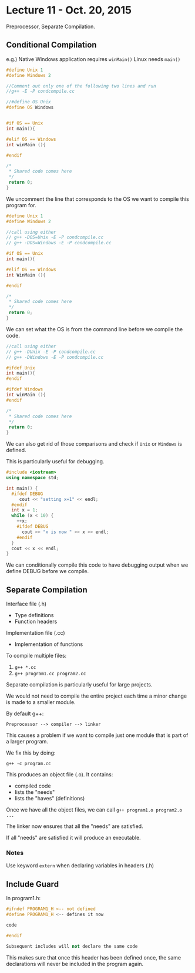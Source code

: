 # Lecture 11 - Oct. 20, 2015

Preprocessor, Separate Compilation.

## Conditional Compilation

e.g.)
Native Windows application requires `winMain()`
Linux needs `main()`

```cpp
#define Unix 1
#define Windows 2

//Comment out only one of the following two lines and run
//g++ -E -P condcompile.cc

//#define OS Unix 
#define OS Windows


#if OS == Unix
int main(){ 

#elif OS == Windows 
int winMain (){

#endif

/*
 * Shared code comes here
 */
 return 0;
}
```

We uncomment the line that corresponds to the OS we want to compile this program for.

```cpp
#define Unix 1
#define Windows 2

//call using either
// g++ -DOS=Unix -E -P condcompile.cc
// g++ -DOS=Windows -E -P condcompile.cc

#if OS == Unix
int main(){ 

#elif OS == Windows 
int WinMain (){

#endif

/*
 * Shared code comes here
 */
 return 0;
}
```

We can set what the OS is from the command line before we compile the code.

```cpp
//call using either
// g++ -DUnix -E -P condcompile.cc
// g++ -DWindows -E -P condcompile.cc

#ifdef Unix 
int main(){ 
#endif

#ifdef Windows 
int winMain (){
#endif

/*
 * Shared code comes here
 */
 return 0;
}
```

We can also get rid of those comparisons and check if `Unix` or `Windows` is defined.

This is particularly useful for debugging.

```cpp
#include <iostream>
using namespace std;

int main() {
  #ifdef DEBUG    
     cout << "setting x=1" << endl;  
  #endif
  int x = 1;
  while (x < 10) {
    ++x;
    #ifdef DEBUG
      cout << "x is now " << x << endl;
    #endif
  }
  cout << x << endl;
}
```

We can conditionally compile this code to have debugging output when we define DEBUG before we compile.

## Separate Compilation

Interface file (.h)

* Type definitions
* Function headers

Implementation file (.cc)

* Implementation of functions

To compile multiple files:

1. `g++ *.cc`
2. `g++ program1.cc program2.cc`

Separate compilation is particularly useful for large projects.

We would not need to compile the entire project each time a minor change is made to a smaller module.

By default g++:

`Preprocessor --> compiler --> linker`

This causes a problem if we want to compile just one module that is part of a larger program.

We fix this by doing:

`g++ -c program.cc`

This produces an object file (.o). It contains:

* compiled code
* lists the "needs"
* lists the "haves" (definitions)

Once we have all the object files, we can call `g++ program1.o program2.o ...`

The linker now ensures that all the "needs" are satisfied.

If all "needs" are satisfied it will produce an executable.

### Notes

Use keyword `extern` when declaring variables in headers (.h)

## Include Guard

In program1.h:
```cpp
#ifndef PROGRAM1_H <-- not defined
#define PROGRAM1_H <-- defines it now

code

#endif

Subsequent includes will not declare the same code
```

This makes sure that once this header has been defined once, the same declarations will never be included in the program again.
